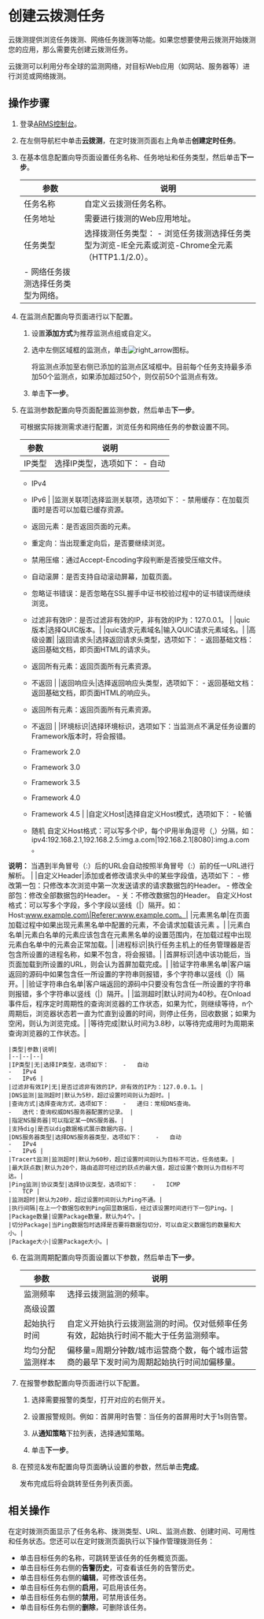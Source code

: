# 创建云拨测任务

云拨测提供浏览任务拨测、网络任务拨测等功能。如果您想要使用云拨测开始拨测您的应用，那么需要先创建云拨测任务。

云拨测可以利用分布全球的监测网络，对目标Web应用（如网站、服务器等）进行浏览或网络拨测。

## 操作步骤

1.  登录[ARMS控制台](https://arms-ap-southeast-1.console.aliyun.com/#/home)。

2.  在左侧导航栏中单击**云拨测**，在定时拨测页面右上角单击**创建定时任务**。

3.  在基本信息配置向导页面设置任务名称、任务地址和任务类型，然后单击**下一步**。

    |参数|说明|
    |--|--|
    |任务名称|自定义云拨测任务名称。|
    |任务地址|需要进行拨测的Web应用地址。|
    |任务类型|选择拨测任务类型：    -   浏览任务拨测选择任务类型为浏览-IE全元素或浏览-Chrome全元素（HTTP1.1/2.0）。
    -   网络任务拨测选择任务类型为网络。 |

4.  在监测点配置向导页面进行以下配置。

    1.  设置**添加方式**为推荐监测点组或自定义。

    2.  选中左侧区域框的监测点，单击![right_arrow](https://static-aliyun-doc.oss-accelerate.aliyuncs.com/assets/img/zh-CN/9028155061/p179404.png)图标。

        将监测点添加至右侧已添加的监测点区域框中。目前每个任务支持最多添加50个监测点，如果添加超过50个，则仅前50个监测点有效。

    3.  单击**下一步**。

5.  在监测参数配置向导页面配置监测参数，然后单击**下一步**。

    可根据实际拨测需求进行配置，浏览任务和网络任务的参数设置不同。

    |参数|说明|
    |--|--|
    |IP类型|选择IP类型，选项如下：    -   自动
    -   IPv4
    -   IPv6 |
    |监测关联项|选择监测关联项，选项如下：    -   禁用缓存：在加载页面时是否可以加载已缓存资源。
    -   返回元素：是否返回页面的元素。
    -   重定向：当出现重定向后，是否要继续浏览。
    -   禁用压缩：通过Accept-Encoding字段判断是否接受压缩文件。
    -   自动滚屏：是否支持自动滚动屏幕，加载页面。
    -   忽略证书错误：是否忽略在SSL握手中证书校验过程中的证书错误而继续浏览。
    -   过滤非有效IP：是否过滤非有效的IP，非有效的IP为：127.0.0.1。 |
    |quic版本|选择QUIC版本。|
    |quic请求元素域名|输入QUIC请求元素域名。|
    |高级设置|
    |返回请求头|选择返回请求头类型，选项如下：    -   返回基础文档：返回基础文档，即页面HTML的请求头。
    -   返回所有元素：返回页面所有元素资源。
    -   不返回 |
    |返回响应头|选择返回响应头类型，选项如下：    -   返回基础文档：返回基础文档，即页面HTML的响应头。
    -   返回所有元素：返回页面所有元素资源。
    -   不返回 |
    |环境标识|选择环境标识，选项如下：当监测点不满足任务设置的Framework版本时，将会报错。

    -   Framework 2.0
    -   Framework 3.0
    -   Framework 3.5
    -   Framework 4.0
    -   Framework 4.5 |
    |自定义Host|选择自定义Host模式，选项如下：    -   轮循
    -   随机
自定义Host格式：可以写多个IP，每个IP用半角逗号（,）分隔，如：ipv4:192.168.2.1,192.168.2.5:img.a.com\|192.168.2.1\[8080\]:img.a.com。

**说明：** 当遇到半角冒号（:）后的URL会自动按照半角冒号（:）前的任一URL进行解析。 |
    |自定义Header|添加或者修改请求头中的某些字段值，选项如下：    -   修改第一包：只修改本次浏览中第一次发送请求的请求数据包的Header。
    -   修改全部包：修改全部数据包的Header。
    -   关：不修改数据包的Header。
自定义Host格式：可以写多个字段，多个字段以竖线（\|）隔开。如：Host:www.example.com\|Referer:www.example.com。|
    |元素黑名单|在页面加载过程中如果出现元素黑名单中配置的元素，不会请求加载该元素 。|
    |元素白名单|元素白名单的元素应该包含在元素黑名单的设置范围内，在加载过程中出现元素白名单中的元素会正常加载。|
    |进程标识|执行任务主机上的任务管理器是否包含所设置的进程名称，如果不包含，将会报错。|
    |首屏标识|选中该功能后，当页面加载到所设置的URL，则会认为首屏加载完成。|
    |验证字符串黑名单|客户端返回的源码中如果包含任一所设置的字符串则报错，多个字符串以竖线（\|）隔开。|
    |验证字符串白名单|客户端返回的源码中只要没有包含任一所设置的字符串则报错，多个字符串以竖线（\|）隔开。|
    |监测超时|默认时间为40秒。在Onload事件后，程序定时周期性的查询浏览器的工作状态，如果为忙，则继续等待，n个周期后，浏览器状态若一直为忙直到设置的时间，则停止任务，回收数据；如果为空闲，则认为浏览完成。|
    |等待完成|默认时间为3.8秒，以等待完成用时为周期来查询浏览器的工作状态。|

    |类型|参数|说明|
    |--|--|--|
    |IP类型|无|选择IP类型，选项如下：    -   自动
    -   IPv4
    -   IPv6 |
    |过滤非有效IP|无|是否过滤非有效的IP，非有效的IP为：127.0.0.1。|
    |DNS监测|监测超时|默认为5秒，超过设置时间则认为超时。|
    |查询方式|选择查询方式，选项如下：    -   递归：常规DNS查询。
    -   迭代：查询权威DNS服务器配置的记录。 |
    |指定NS服务器|可以指定某一DNS服务器。|
    |支持dig|是否以dig数据格式展示数据内容。|
    |DNS服务器类型|选择DNS服务器类型，选项如下：    -   自动
    -   IPv4
    -   IPv6 |
    |Tracert监测|监测超时|默认为60秒，超过设置时间则认为目标不可达，任务结束。|
    |最大跃点数|默认为20个，路由追踪可经过的跃点的最大值，超过设置个数则认为目标不可达。|
    |Ping监测|协议类型|选择协议类型，选项如下：    -   ICMP
    -   TCP |
    |监测超时|默认为20秒，超过设置时间则认为Ping不通。|
    |执行间隔|在上一个数据包收到Ping回显数据后，经过该设置时间进行下一包Ping。|
    |Package数量|设置Package数量，默认为4个。|
    |切分Package|当Ping数据包时选择是否要将数据包切分，可以自定义数据包的数量和大小。|
    |Package大小|设置Package大小。|

6.  在监测周期配置向导页面设置以下参数，然后单击**下一步**。

    |参数|说明|
    |--|--|
    |监测频率|选择云拨测监测的频率。|
    |高级设置|
    |起始执行时间|自定义开始执行云拨测监测的时间。仅对低频率任务有效，起始执行时间不能大于任务监测频率。|
    |均匀分配监测样本|偏移量=周期分钟数/城市运营商个数，每个城市运营商的最早下发时间为周期起始执行时间加偏移量。|

7.  在报警参数配置向导页面进行以下配置。

    1.  选择需要报警的类型，打开对应的右侧开关。

    2.  设置报警规则。例如：首屏用时告警：当任务的首屏用时大于1s则告警。

    3.  从**通知策略**下拉列表，选择通知策略。

    4.  单击**下一步**。

8.  在预览&发布配置向导页面确认设置的参数，然后单击**完成**。

    发布完成后将会跳转至任务列表页面。


## 相关操作

在定时拨测页面显示了任务名称、拨测类型、URL、监测点数、创建时间、可用性和任务状态。您还可以在定时拨测页面执行以下操作管理拨测任务：

-   单击目标任务的名称，可跳转至该任务的任务概览页面。
-   单击目标任务右侧的**告警历史**，可查看该任务的告警历史。
-   单击目标任务右侧的**编辑**，可修改该任务。
-   单击目标任务右侧的**启用**，可启用该任务。
-   单击目标任务右侧的**禁用**，可禁用该任务。
-   单击目标任务右侧的**删除**，可删除该任务。

